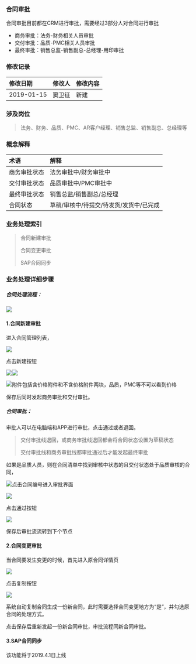 ### 合同审批

合同审批目前都在CRM进行审批，需要经过3部分人对合同进行审批

* 商务审批：法务-财务相关人员审批
* 交付审批：品质-PMC相关人员审批
* 最终审批：销售总监-销售副总-总经理-用印审批

### 修改记录

| 修改日期 | 修改人 | 修改内容 |
| :--- | :--- | :--- |
| 2019-01-15 | 窦卫征 | 新建 |

### 涉及岗位

> 法务、财务、品质、PMC、AR客户经理、销售总监、销售副总、总经理等

### 概念解释

| 术语 | 解释 |
| :--- | :--- |
| 商务审批状态 | 法务审批中/财务审批中 |
| 交付审批状态 | 品质审批中/PMC审批中 |
| 最终审批状态 | 销售总监/销售副总/总经理 |
| 合同状态 | 草稿/审核中/待提交/待发货/发货中/已完成 |

### 业务处理索引

> 合同新建审批
>
> 合同变更审批
>
> SAP合同同步

### 业务处理详细步骤

##### 合同处理流程：

![](/assets/htcllc28102.png)

#### 1.合同新建审批

进入合同管理列表，

![](/assets/htlbym2810.png)

点击新建按钮

![](/assets/htjbxxlr2811.png)![](/assets/htzyxxlr28101.png)

![](/assets/htqtxxlr2882.png)附件包括含价格附件和不含价格附件两块，品质，PMC等不可以看到价格

保存后同时发起商务审批和交付审批。

##### 合同审批：

审批人可以在电脑端和APP进行审批，点击通过或者退回。

> 交付审批线退回，或商务审批线退回都会将合同状态设置为草稿状态
>
> 交付审批线和商务审批线都审批通过后才能发起最终审批

如果是品质人员，则在合同清单中找到审核中状态的且交付状态处于品质审核的合同，

![](/assets/pzshqdl281.png)点击合同编号进入审批界面

![](/assets/sptgsz281011.png)

点击通过按钮

![](/assets/PZshok2811.png)

保存后审批流流转到下个节点

#### 2.合同变更审批

当合同要发生变更的时候，首先进入原合同详情页

![](/assets/htxqy.png)

点击复制按钮

![](/assets/zdfzhtgg28181.png)

系统自动复制合同生成一份新合同，此时需要选择合同变更地方为“是”，并勾选原合同的处理方式。

点击保存后重新发起一份新合同审批，审批流程同新合同审批。

#### 3.SAP合同同步

该功能将于2019.4.1日上线





